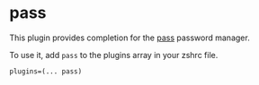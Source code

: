 # pass

This plugin provides completion for the [pass](https://www.passwordstore.org/) password manager.

To use it, add `pass` to the plugins array in your zshrc file.

```
plugins=(... pass)
```

